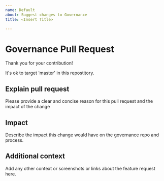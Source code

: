 ```yaml
---
name: Default
about: Suggest changes to Governance
title: <Insert Title>

---
```


# Governance Pull Request

Thank you for your contribution!

It's ok to target 'master' in this repostitory.

## Explain pull request

Please provide a clear and concise reason for this pull request and the impact of the change

## Impact

Describe the impact this change would have on the governance repo and process.

## Additional context

Add any other context or screenshots or links about the feature request here.
